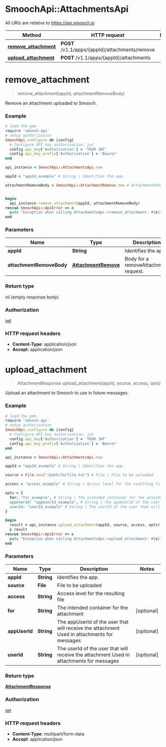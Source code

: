 # SmoochApi::AttachmentsApi

All URIs are relative to *https://api.smooch.io*

Method | HTTP request | Description
------------- | ------------- | -------------
[**remove_attachment**](AttachmentsApi.md#remove_attachment) | **POST** /v1.1/apps/{appId}/attachments/remove | 
[**upload_attachment**](AttachmentsApi.md#upload_attachment) | **POST** /v1.1/apps/{appId}/attachments | 


# **remove_attachment**
> remove_attachment(appId, attachmentRemoveBody)



Remove an attachment uploaded to Smooch.

### Example
```ruby
# load the gem
require 'smooch-api'
# setup authorization
SmoochApi.configure do |config|
  # Configure API key authorization: jwt
  config.api_key['Authorization'] = 'YOUR JWT'
  config.api_key_prefix['Authorization'] = 'Bearer'
end

api_instance = SmoochApi::AttachmentsApi.new

appId = "appId_example" # String | Identifies the app.

attachmentRemoveBody = SmoochApi::AttachmentRemove.new # AttachmentRemove | Body for a removeAttachment request. 


begin
  api_instance.remove_attachment(appId, attachmentRemoveBody)
rescue SmoochApi::ApiError => e
  puts "Exception when calling AttachmentsApi->remove_attachment: #{e}"
end
```

### Parameters

Name | Type | Description  | Notes
------------- | ------------- | ------------- | -------------
 **appId** | **String**| Identifies the app. | 
 **attachmentRemoveBody** | [**AttachmentRemove**](AttachmentRemove.md)| Body for a removeAttachment request.  | 

### Return type

nil (empty response body)

### Authorization

[jwt](../README.md#jwt)

### HTTP request headers

 - **Content-Type**: application/json
 - **Accept**: application/json



# **upload_attachment**
> AttachmentResponse upload_attachment(appId, source, access, opts)



Upload an attachment to Smooch to use in future messages.

### Example
```ruby
# load the gem
require 'smooch-api'
# setup authorization
SmoochApi.configure do |config|
  # Configure API key authorization: jwt
  config.api_key['Authorization'] = 'YOUR JWT'
  config.api_key_prefix['Authorization'] = 'Bearer'
end

api_instance = SmoochApi::AttachmentsApi.new

appId = "appId_example" # String | Identifies the app.

source = File.new("/path/to/file.txt") # File | File to be uploaded

access = "access_example" # String | Access level for the resulting file

opts = { 
  for: "for_example", # String | The intended container for the attachment
  appUserId: "appUserId_example", # String | The appUserId of the user that will receive the attachment Used in attachments for messages 
  userId: "userId_example" # String | The userId of the user that will receive the attachment Used in attachments for messages 
}

begin
  result = api_instance.upload_attachment(appId, source, access, opts)
  p result
rescue SmoochApi::ApiError => e
  puts "Exception when calling AttachmentsApi->upload_attachment: #{e}"
end
```

### Parameters

Name | Type | Description  | Notes
------------- | ------------- | ------------- | -------------
 **appId** | **String**| Identifies the app. | 
 **source** | **File**| File to be uploaded | 
 **access** | **String**| Access level for the resulting file | 
 **for** | **String**| The intended container for the attachment | [optional] 
 **appUserId** | **String**| The appUserId of the user that will receive the attachment Used in attachments for messages  | [optional] 
 **userId** | **String**| The userId of the user that will receive the attachment Used in attachments for messages  | [optional] 

### Return type

[**AttachmentResponse**](AttachmentResponse.md)

### Authorization

[jwt](../README.md#jwt)

### HTTP request headers

 - **Content-Type**: multipart/form-data
 - **Accept**: application/json



